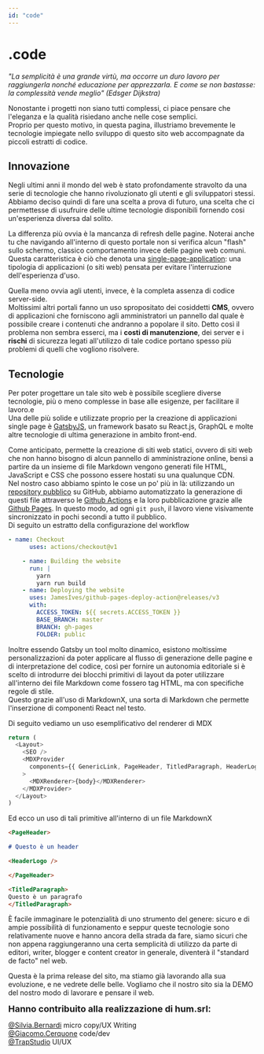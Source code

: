 ```yaml
---
id: "code"
---
```


<PageHeader>

<div>

# .code

_"La semplicità è una grande virtù, ma occorre un duro lavoro per raggiungerla nonché educazione per apprezzarla. E come se non bastasse: la complessità vende meglio" (Edsger Dijkstra)_

</div>

<HeaderLogo />

</PageHeader>

Nonostante i progetti non siano tutti complessi, ci piace pensare che l'eleganza e la qualità risiedano anche nelle cose semplici.<br/>
Proprio per questo motivo, in questa pagina, illustriamo brevemente le tecnologie impiegate nello sviluppo di questo sito web accompagnate da piccoli estratti di codice.

## Innovazione

Negli ultimi anni il mondo del web è stato profondamente stravolto da una serie di tecnologie che hanno rivoluzionato gli utenti e gli sviluppatori stessi.<br />
Abbiamo deciso quindi di fare una scelta a prova di futuro, una scelta che ci permettesse di usufruire delle ultime tecnologie disponibili fornendo cosi un'esperienza diversa dal solito.

La differenza più ovvia è la mancanza di refresh delle pagine. Noterai anche tu che navigando all'interno di questo portale non si verifica alcun "flash" sullo schermo, classico comportamento invece delle pagine web comuni. Questa caratteristica è ciò che denota una [single-page-application](https://it.wikipedia.org/wiki/Single-page_application): una tipologia di applicazioni (o siti web) pensata per evitare l'interruzione dell'esperienza d'uso.

Quella meno ovvia agli utenti, invece, è la completa assenza di codice server-side.<br/>
Moltissimi altri portali fanno un uso spropositato dei cosiddetti **CMS**, ovvero di applicazioni che forniscono agli amministratori un pannello dal quale è possibile creare i contenuti che andranno a popolare il sito. Detto così il problema non sembra esserci, ma i **costi di manutenzione**, dei server e i **rischi** di sicurezza legati all'utilizzo di tale codice portano spesso più problemi di quelli che vogliono risolvere.

## Tecnologie

Per poter progettare un tale sito web è possibile scegliere diverse tecnologie, più o meno complesse in base alle esigenze, per facilitare il lavoro.e<br/>
Una delle più solide e utilizzate proprio per la creazione di applicazioni single page è [GatsbyJS](https://www.gatsbyjs.org/), un framework basato su React.js, GraphQL e molte altre tecnologie di ultima generazione in ambito front-end.

Come anticipato, permette la creazione di siti web statici, ovvero di siti web che non hanno bisogno di alcun pannello di amministrazione online, bensì a partire da un insieme di file Markdown vengono generati file HTML, JavaScript e CSS che possono essere hostati su una qualunque CDN.<br />
Nel nostro caso abbiamo spinto le cose un po' più in là: utilizzando un [repository pubblico](https://github.com/Hum-innovation-team/website) su GitHub, abbiamo automatizzato la generazione di questi file attraverso le [Github Actions](https://github.com/features/actions) e la loro pubblicazione grazie alle [Github Pages](https://pages.github.com/).
In questo modo, ad ogni `git push`, il lavoro viene visivamente sincronizzato in pochi secondi a tutto il pubblico.<br />
Di seguito un estratto della configurazione del workflow

```yml
- name: Checkout
      uses: actions/checkout@v1

    - name: Building the website
      run: |
        yarn
        yarn run build
    - name: Deploying the website
      uses: JamesIves/github-pages-deploy-action@releases/v3
      with:
        ACCESS_TOKEN: ${{ secrets.ACCESS_TOKEN }}
        BASE_BRANCH: master
        BRANCH: gh-pages
        FOLDER: public
```

Inoltre essendo Gatsby un tool molto dinamico, esistono moltissime personalizzazioni da poter applicare al flusso di generazione delle pagine e di interpretazione del codice, così per fornire un autonomia editoriale si è scelto di introdurre dei blocchi primitivi di layout da poter utilizzare all'interno dei file Markdown come fossero tag HTML, ma con specifiche regole di stile.<br/>
Questo grazie all'uso di MarkdownX, una sorta di Markdown che permette l'inserzione di componenti React nel testo.

Di seguito vediamo un uso esemplificativo del renderer di MDX

```javascript
return (
  <Layout>
    <SEO />
    <MDXProvider
      components={{ GenericLink, PageHeader, TitledParagraph, HeaderLogo }}
    >
      <MDXRenderer>{body}</MDXRenderer>
    </MDXProvider>
  </Layout>
)
```

Ed ecco un uso di tali primitive all'interno di un file MarkdownX

```md
<PageHeader>

# Questo è un header

<HeaderLogo />

</PageHeader>

<TitledParagraph>
Questo è un paragrafo
</TitledParagraph>
```

È facile immaginare le potenzialità di uno strumento del genere: sicuro e di ampie possibilità di funzionamento e seppur queste tecnologie sono relativamente nuove e hanno ancora della strada da fare, siamo sicuri che non appena raggiungeranno una certa semplicità di utilizzo da parte di editori, writer, blogger e content creator in generale, diventerà il "standard de facto" nel web.

Questa è la prima release del sito, ma stiamo già lavorando alla sua evoluzione, e ne vedrete delle belle. Vogliamo che il nostro sito sia la DEMO del nostro modo di lavorare e pensare il web.

<p><span style="font-size: 18px; font-weight: bold;"> Hanno contribuito alla realizzazione di hum.srl:</span></p>

[@Silvia.Bernardi](https://www.linkedin.com/in/silvia-bernardi-comunicazione/) micro copy/UX Writing<br/>
[@Giacomo.Cerquone](https://giacomocerquone.com/) code/dev<br/>
[@TrapStudio](https://www.trapstudio.it/) UI/UX<br/>

